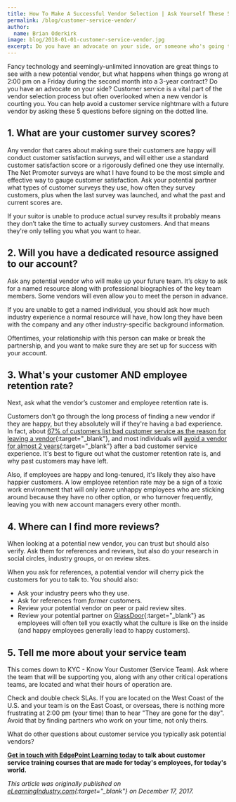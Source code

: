 ```yaml
---
title: How To Make A Successful Vendor Selection | Ask Yourself These 5 Customer Service Questions
permalink: /blog/customer-service-vendor/
author:
  name: Brian Oderkirk
image: blog/2018-01-01-customer-service-vendor.jpg
excerpt: Do you have an advocate on your side, or someone who's going to disappear at 2 PM on Friday afternoon? How to choose a vendor based on customer service standards.
---
```


Fancy technology and seemingly-unlimited innovation are great things to see with a new potential vendor, but what happens when things go wrong at 2:00 pm on a Friday during the second month into a 3-year contract? Do you have an advocate on your side? Customer service is a vital part of the vendor selection process but often overlooked when a new vendor is courting you. You can help avoid a customer service nightmare with a future vendor by asking these 5 questions before signing on the dotted line.

## 1. What are your customer survey scores?

Any vendor that cares about making sure their customers are happy will conduct customer satisfaction surveys, and will either use a standard customer satisfaction score or a rigorously defined one they use internally. The Net Promoter surveys are what I have found to be the most simple and effective way to gauge customer satisfaction. Ask your potential partner what types of customer surveys they use, how often they survey customers, plus when the last survey was launched, and what the past and current scores are.

If your suitor is unable to produce actual survey results it probably means they don’t take the time to actually survey customers. And that means they're only telling you what you want to hear.

## 2. Will you have a dedicated resource assigned to our account?

Ask any potential vendor who will make up your future team. It’s okay to ask for a named resource along with professional biographies of the key team members. Some vendors will even allow you to meet the person in advance.

If you are unable to get a named individual, you should ask how much industry experience a normal resource will have, how long they have been with the company and any other industry-specific background information.

Oftentimes, your relationship with this person can make or break the partnership, and you want to make sure they are set up for success with your account.

## 3. What's your customer AND employee retention rate?

Next, ask what the vendor’s customer and employee retention rate is.

Customers don’t go through the long process of finding a new vendor if they are happy, but they absolutely will if they're having a bad experience. In fact, about [67% of customers list bad customer service as the reason for leaving a vendor](https://www.getfeedback.com/blog/40-stats-churn-customer-satisfaction/?utm_campaign=elearningindustry.com&utm_source=%2Fmake-a-successful-vendor-selection-5-customer-service-questions-ask&utm_medium=link){:target="_blank"}, and most individuals will [avoid a vendor for almost 2 years](https://www.zendesk.com/resources/the-impact-of-customer-service/?utm_campaign=elearningindustry.com&utm_source=%2Fmake-a-successful-vendor-selection-5-customer-service-questions-ask&utm_medium=link){:target="_blank"} after a bad customer service experience. It's best to figure out what the customer retention rate is, and why past customers may have left.

Also, if employees are happy and long-tenured, it's likely they also have happier customers. A low employee retention rate may be a sign of a toxic work environment that will only leave unhappy employees who are sticking around because they have no other option, or who turnover frequently, leaving you with new account managers every other month.

## 4. Where can I find more reviews?

When looking at a potential new vendor, you can trust but should also verify. Ask them for references and reviews, but also do your research in social circles, industry groups, or on review sites.

When you ask for references, a potential vendor will cherry pick the customers for you to talk to. You should also:

*  Ask your industry peers who they use.
*  Ask for references from <em>former</em> customers.
*  Review your potential vendor on peer or paid review sites.
*  Review your potential partner on [GlassDoor](https://www.glassdoor.com/Reviews/index.htm?utm_campaign=elearningindustry.com&utm_source=%2Fmake-a-successful-vendor-selection-5-customer-service-questions-ask&utm_medium=link){:target="_blank"} as employees will often tell you exactly what the culture is like on the inside (and happy employees generally lead to happy customers).

## 5. Tell me more about your service team

This comes down to KYC - Know Your Customer (Service Team). Ask where the team that will be supporting you, along with any other critical operations teams, are located and what their hours of operation are.

Check and double check SLAs. If you are located on the West Coast of the U.S. and your team is on the East Coast, or overseas, there is nothing more frustrating at 2:00 pm (your time) than to hear "They are gone for the day". Avoid that by finding partners who work on your time, not only theirs.

What do other questions about customer service you typically ask potential vendors?

<strong>[Get in touch with EdgePoint Learning today](/) to talk about customer service training courses that are made for today's employees, for today's world.</strong>

<em>This article was originally published on [eLearningIndustry.com](https://elearningindustry.com/make-a-successful-vendor-selection-5-customer-service-questions-ask){:target="_blank"} on December 17, 2017.</em>
